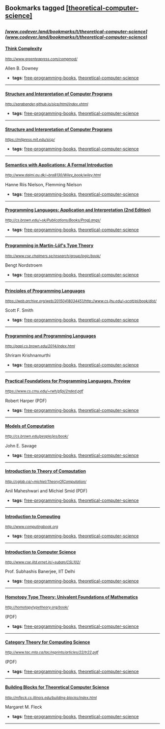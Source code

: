 ## Bookmarks tagged [[theoretical-computer-science]](https://www.codever.land/search?q=[theoretical-computer-science])

_<sup><sup>[www.codever.land/bookmarks/t/theoretical-computer-science](www.codever.land/bookmarks/t/theoretical-computer-science)</sup></sup>_
---
#### [Think Complexity](http://www.greenteapress.com/compmod/)
_<sup>http://www.greenteapress.com/compmod/</sup>_

Allen B. Downey
* **tags**: [free-programming-books](../tagged/free-programming-books.md), [theoretical-computer-science](../tagged/theoretical-computer-science.md)
---
#### [Structure and Interpretation of Computer Programs](http://sarabander.github.io/sicp/html/index.xhtml)
_<sup>http://sarabander.github.io/sicp/html/index.xhtml</sup>_

* **tags**: [free-programming-books](../tagged/free-programming-books.md), [theoretical-computer-science](../tagged/theoretical-computer-science.md)
---
#### [Structure and Interpretation of Computer Programs](https://mitpress.mit.edu/sicp/)
_<sup>https://mitpress.mit.edu/sicp/</sup>_

* **tags**: [free-programming-books](../tagged/free-programming-books.md), [theoretical-computer-science](../tagged/theoretical-computer-science.md)
---
#### [Semantics with Applications: A Formal Introduction](http://www.daimi.au.dk/~bra8130/Wiley_book/wiley.html)
_<sup>http://www.daimi.au.dk/~bra8130/Wiley_book/wiley.html</sup>_

Hanne Riis Nielson, Flemming Nielson
* **tags**: [free-programming-books](../tagged/free-programming-books.md), [theoretical-computer-science](../tagged/theoretical-computer-science.md)
---
#### [Programming Languages: Application and Interpretation (2nd Edition)](http://cs.brown.edu/~sk/Publications/Books/ProgLangs/)
_<sup>http://cs.brown.edu/~sk/Publications/Books/ProgLangs/</sup>_

* **tags**: [free-programming-books](../tagged/free-programming-books.md), [theoretical-computer-science](../tagged/theoretical-computer-science.md)
---
#### [Programming in Martin-Löf's Type Theory](http://www.cse.chalmers.se/research/group/logic/book/)
_<sup>http://www.cse.chalmers.se/research/group/logic/book/</sup>_

Bengt Nordstroem
* **tags**: [free-programming-books](../tagged/free-programming-books.md), [theoretical-computer-science](../tagged/theoretical-computer-science.md)
---
#### [Principles of Programming Languages](https://web.archive.org/web/20150418034451/http://www.cs.jhu.edu/~scott/pl/book/dist/)
_<sup>https://web.archive.org/web/20150418034451/http://www.cs.jhu.edu/~scott/pl/book/dist/</sup>_

Scott F. Smith
* **tags**: [free-programming-books](../tagged/free-programming-books.md), [theoretical-computer-science](../tagged/theoretical-computer-science.md)
---
#### [Programming and Programming Languages](http://papl.cs.brown.edu/2014/index.html)
_<sup>http://papl.cs.brown.edu/2014/index.html</sup>_

Shriram Krishnamurthi
* **tags**: [free-programming-books](../tagged/free-programming-books.md), [theoretical-computer-science](../tagged/theoretical-computer-science.md)
---
#### [Practical Foundations for Programming Languages, Preview](https://www.cs.cmu.edu/~rwh/pfpl/2nded.pdf)
_<sup>https://www.cs.cmu.edu/~rwh/pfpl/2nded.pdf</sup>_

Robert Harper (PDF)
* **tags**: [free-programming-books](../tagged/free-programming-books.md), [theoretical-computer-science](../tagged/theoretical-computer-science.md)
---
#### [Models of Computation](http://cs.brown.edu/people/jes/book/)
_<sup>http://cs.brown.edu/people/jes/book/</sup>_

John E. Savage
* **tags**: [free-programming-books](../tagged/free-programming-books.md), [theoretical-computer-science](../tagged/theoretical-computer-science.md)
---
#### [Introduction to Theory of Computation](http://cglab.ca/~michiel/TheoryOfComputation/)
_<sup>http://cglab.ca/~michiel/TheoryOfComputation/</sup>_

Anil Maheshwari and Michiel Smid (PDF)
* **tags**: [free-programming-books](../tagged/free-programming-books.md), [theoretical-computer-science](../tagged/theoretical-computer-science.md)
---
#### [Introduction to Computing](http://www.computingbook.org)
_<sup>http://www.computingbook.org</sup>_

* **tags**: [free-programming-books](../tagged/free-programming-books.md), [theoretical-computer-science](../tagged/theoretical-computer-science.md)
---
#### [Introduction to Computer Science](http://www.cse.iitd.ernet.in/~suban/CSL102/)
_<sup>http://www.cse.iitd.ernet.in/~suban/CSL102/</sup>_

Prof. Subhashis Banerjee, IIT Delhi
* **tags**: [free-programming-books](../tagged/free-programming-books.md), [theoretical-computer-science](../tagged/theoretical-computer-science.md)
---
#### [Homotopy Type Theory: Univalent Foundations of Mathematics](http://homotopytypetheory.org/book/)
_<sup>http://homotopytypetheory.org/book/</sup>_

(PDF)
* **tags**: [free-programming-books](../tagged/free-programming-books.md), [theoretical-computer-science](../tagged/theoretical-computer-science.md)
---
#### [Category Theory for Computing Science](http://www.tac.mta.ca/tac/reprints/articles/22/tr22.pdf)
_<sup>http://www.tac.mta.ca/tac/reprints/articles/22/tr22.pdf</sup>_

(PDF)
* **tags**: [free-programming-books](../tagged/free-programming-books.md), [theoretical-computer-science](../tagged/theoretical-computer-science.md)
---
#### [Building Blocks for Theoretical Computer Science](http://mfleck.cs.illinois.edu/building-blocks/index.html)
_<sup>http://mfleck.cs.illinois.edu/building-blocks/index.html</sup>_

Margaret M. Fleck
* **tags**: [free-programming-books](../tagged/free-programming-books.md), [theoretical-computer-science](../tagged/theoretical-computer-science.md)
---
